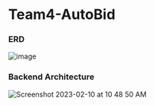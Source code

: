# Team4-AutoBid


### ERD
![image](https://user-images.githubusercontent.com/28686334/217983919-ea3fef3c-528a-46d6-aa05-8cd76f0afd7f.png)

### Backend Architecture
![Screenshot 2023-02-10 at 10 48 50 AM](https://user-images.githubusercontent.com/28686334/217983717-36766e62-07f8-4ee1-9e00-45a0acfeb118.png)

